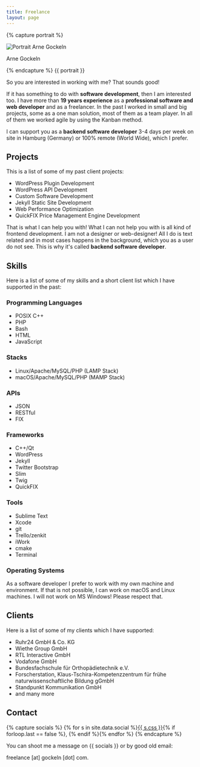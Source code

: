```yaml
---
title: Freelance
layout: page
---
```

{% capture portrait %}
<div class="wp-caption alignright">
    <img src="{{ site.url }}/assets/images/arne_gockeln_portrait.jpg" alt="Portrait Arne Gockeln"/>
    <p class="wp-caption-text">Arne Gockeln</p>
</div>
{% endcapture %}
{{ portrait }}

So you are interested in working with me? That sounds good! 

If it has something to do with **software development**, then I am interested too.
I have more than **19 years experience** as a **professional software and web developer** and as a freelancer. In the past I worked in small and big  projects, some as a one man solution, most of them as a team player. In all of them we worked agile by using the Kanban method.

I can support you as a **backend software developer** 3-4 days per week on site in Hamburg (Germany) or 100% remote (World Wide), which I prefer. 

## Projects

This is a list of some of my past client projects:

- WordPress Plugin Development
- WordPress API Development
- Custom Software Development
- Jekyll Static Site Development
- Web Performance Optimization
- QuickFIX Price Management Engine Development

That is what I can help you with! What I can not help you with is all kind of frontend development. I am not a designer or web-designer! All I do is text related and in most cases happens in the background, which you as a user do not see. This is why it's called **backend software developer**.

## Skills

Here is a list of some of my skills and a short client list which I have supported in the past:

### Programming Languages
- POSIX C++
- PHP
- Bash
- HTML
- JavaScript

### Stacks
- Linux/Apache/MySQL/PHP (LAMP Stack)
- macOS/Apache/MySQL/PHP (MAMP Stack)

### APIs
- JSON
- RESTful
- FIX

### Frameworks
- C++/Qt
- WordPress
- Jekyll
- Twitter Bootstrap
- Slim
- Twig
- QuickFIX

### Tools
- Sublime Text
- Xcode
- git
- Trello/zenkit
- iWork
- cmake
- Terminal

### Operating Systems
As a software developer I prefer to work with my own machine and environment. If that is not possible, I can work on macOS and Linux machines. I will not work on MS Windows! Please respect that.

## Clients

Here is a list of some of my clients which I have supported:

- Ruhr24 GmbH & Co. KG
- Wiethe Group GmbH
- RTL Interactive GmbH
- Vodafone GmbH
- Bundesfachschule für Orthopädietechnik e.V.
- Forscherstation, Klaus-Tschira-Kompetenzzentrum für frühe naturwissenschaftliche Bildung gGmbH
- Standpunkt Kommunikation GmbH
- and many more

## Contact

{% capture socials %}
{% for s in site.data.social %}<a href="{{ s.url }}" target="_blank">{{ s.css }}</a>{% if forloop.last == false %}, {% endif %}{% endfor %}
{% endcapture %}

You can shoot me a message on {{ socials }} or by good old email: 

freelance [at] gockeln [dot] com.